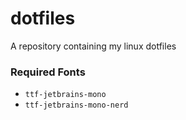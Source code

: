 # dotfiles
A repository containing my linux dotfiles

### Required Fonts
- `ttf-jetbrains-mono`
- `ttf-jetbrains-mono-nerd`
